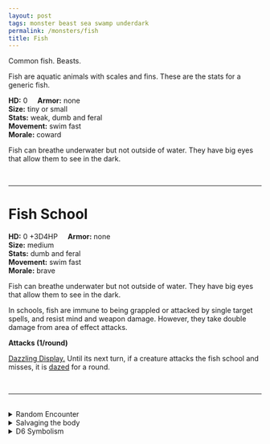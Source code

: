 ```yaml
---
layout: post
tags: monster beast sea swamp underdark
permalink: /monsters/fish
title: Fish
---
```


Common fish. Beasts.

Fish are aquatic animals with scales and fins. These are the stats for a generic fish.

**HD:** 0  &nbsp; &nbsp;  **Armor:** none <br>
**Size:** tiny or small <br>
**Stats:** weak, dumb and feral<br>
**Movement:** swim fast <br>
**Morale:** coward <br>

Fish can breathe underwater but not outside of water. They have big eyes that allow them to see in the dark.

<br>

---

# Fish School

**HD:** 0 +3D4HP  &nbsp; &nbsp;  **Armor:** none <br>
**Size:** medium <br>
**Stats:** dumb and feral<br>
**Movement:** swim fast <br>
**Morale:** brave <br>

Fish can breathe underwater but not outside of water. They have big eyes that allow them to see in the dark.

In schools, fish are immune to being grappled or attacked by single target spells, and resist mind and weapon damage. However, they take double damage from area of effect attacks.

**Attacks (1/round)**

<ins>Dazzling Display.</ins> Until its next turn, if a creature attacks the fish school and misses, it is [dazed](https://saltygoo.github.io/2020/11/10/extra-rules/#conditions) for a round.

<br>

---

<br>

<details markdown="1">
<summary>Random Encounter</summary>

1. **Monster:** 1D4 fish schools
1. **Lair:** A reef full of caves and tunnels. There are 1D12-1 lone fish. <br>    &nbsp; OR <br>    **Omen:** Seagull.
1. **Spoor:** 2D4 fish.
1. **Tracks:** Seagulls.
1. **Trace:** A dead fish.
1. **Trace:** A fish.
</details>

<details markdown="1">
<summary>Salvaging the body</summary>

Four fish are enough food for 1 day. A fish school produces 1D4 rations.
</details>

<details markdown="1">
<summary>D6 Symbolism</summary>

In local cultures this beast is a symbol of ...

1. Sea
1. Travel
1. Stupidity
1. Stench
1. Elusiveness
1. Sacred
</details>

